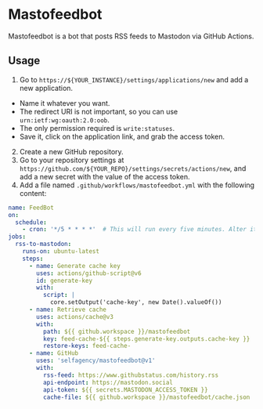 # Mastofeedbot

Mastofeedbot is a bot that posts RSS feeds to Mastodon via GitHub Actions.

## Usage

1. Go to `https://${YOUR_INSTANCE}/settings/applications/new` and add a new application.

- Name it whatever you want.
- The redirect URI is not important, so you can use `urn:ietf:wg:oauth:2.0:oob`.
- The only permission required is `write:statuses`.
- Save it, click on the application link, and grab the access token.

2. Create a new GitHub repository.
3. Go to your repository settings at `https://github.com/${YOUR_REPO}/settings/secrets/actions/new`, and add a new
   secret with the value of the access token.
4. Add a file named `.github/workflows/mastofeedbot.yml` with the following content:

```yaml
name: FeedBot
on:
  schedule:
    - cron: '*/5 * * * *'  # This will run every five minutes. Alter it using https://crontab.guru/.
jobs:
  rss-to-mastodon:
    runs-on: ubuntu-latest
    steps:
      - name: Generate cache key
        uses: actions/github-script@v6
        id: generate-key
        with:
          script: |
            core.setOutput('cache-key', new Date().valueOf())
      - name: Retrieve cache
        uses: actions/cache@v3
        with:
          path: ${{ github.workspace }}/mastofeedbot
          key: feed-cache-${{ steps.generate-key.outputs.cache-key }}
          restore-keys: feed-cache-
      - name: GitHub
        uses: 'selfagency/mastofeedbot@v1'
        with:
          rss-feed: https://www.githubstatus.com/history.rss
          api-endpoint: https://mastodon.social
          api-token: ${{ secrets.MASTODON_ACCESS_TOKEN }}
          cache-file: ${{ github.workspace }}/mastofeedbot/cache.json
```

